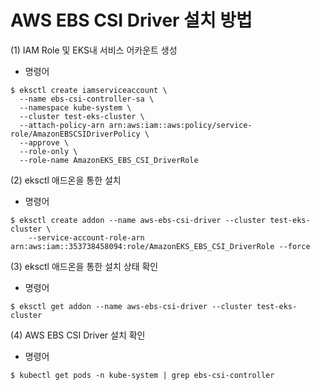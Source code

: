 # AWS EBS CSI Driver 설치 방법

(1) IAM Role 및 EKS내 서비스 어카운트 생성
* 명령어
```
$ eksctl create iamserviceaccount \
  --name ebs-csi-controller-sa \
  --namespace kube-system \
  --cluster test-eks-cluster \
  --attach-policy-arn arn:aws:iam::aws:policy/service-role/AmazonEBSCSIDriverPolicy \
  --approve \
  --role-only \
  --role-name AmazonEKS_EBS_CSI_DriverRole
```

(2) eksctl 애드온을 통한 설치
* 명령어
```
$ eksctl create addon --name aws-ebs-csi-driver --cluster test-eks-cluster \
    --service-account-role-arn arn:aws:iam::353738458094:role/AmazonEKS_EBS_CSI_DriverRole --force
```

(3) eksctl 애드온을 통한 설치 상태 확인
* 명령어
```
$ eksctl get addon --name aws-ebs-csi-driver --cluster test-eks-cluster
```

(4) AWS EBS CSI Driver 설치 확인
* 명령어
```
$ kubectl get pods -n kube-system | grep ebs-csi-controller
```